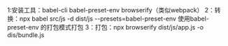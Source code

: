 1:安装工具：babel-cli babel-preset-env browserify（类似webpack）
2：转换：npx babel src/js -d dist/js --presets=babel-preset-env   使用babel-preset-env 的打包模式打包
3：打包：npx browserify dist/js/app.js -o dis/bundle.js
